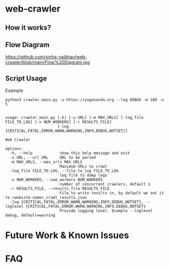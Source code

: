 # web-crawler


## How it works?




## Flow Diagram

https://github.com/sinha-vaibhav/web-crawler/blob/main/Flow%20Diagram.jpg


## Script Usage

Example

```
python3 crawler_main.py -u https://yogananda.org --log DEBUG -m 100 -n 5 
```


```

usage: crawler_main.py [-h] [-u URL] [-m MAX_URLS] [-log_file FILE_TO_LOG] [-n NUM_WORKERS] [-r RESULTS_FILE]
                       [-log {CRITICAL,FATAL,ERROR,WARN,WARNING,INFO,DEBUG,NOTSET}]

Web Crawler

options:
  -h, --help            show this help message and exit
  -u URL, --url URL     URL to be parsed
  -m MAX_URLS, --max_urls MAX_URLS
                        Maximum URLs to crawl
  -log_file FILE_TO_LOG, --file_to_log FILE_TO_LOG
                        log file to dump logs
  -n NUM_WORKERS, --num_workers NUM_WORKERS
                        number of concurrent crawlers, default 1
  -r RESULTS_FILE, --results_file RESULTS_FILE
                        File to write results in, by default we set it to <website-name>_crawl_results.json
  -log {CRITICAL,FATAL,ERROR,WARN,WARNING,INFO,DEBUG,NOTSET}, --loglevel {CRITICAL,FATAL,ERROR,WARN,WARNING,INFO,DEBUG,NOTSET}
                        Provide logging level. Example --loglevel debug, default=warning

```

# Future Work & Known Issues


# FAQ


